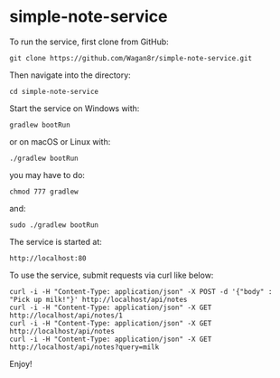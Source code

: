 # simple-note-service

To run the service, first clone from GitHub:

    git clone https://github.com/Wagan8r/simple-note-service.git

Then navigate into the directory:

    cd simple-note-service

Start the service on Windows with:

    gradlew bootRun
    
or on macOS or Linux with:

    ./gradlew bootRun
    
you may have to do:

    chmod 777 gradlew
    
and:
    
    sudo ./gradlew bootRun

The service is started at:

    http://localhost:80
    
To use the service, submit requests via curl like below:

    curl -i -H "Content-Type: application/json" -X POST -d '{"body" : "Pick up milk!"}' http://localhost/api/notes
    curl -i -H "Content-Type: application/json" -X GET http://localhost/api/notes/1
    curl -i -H "Content-Type: application/json" -X GET http://localhost/api/notes
    curl -i -H "Content-Type: application/json" -X GET http://localhost/api/notes?query=milk
    
Enjoy!